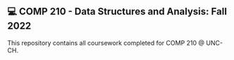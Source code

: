 ## 💻 COMP 210 - Data Structures and Analysis: Fall 2022         
  This repository contains all coursework completed for COMP 210 @ UNC-CH.
